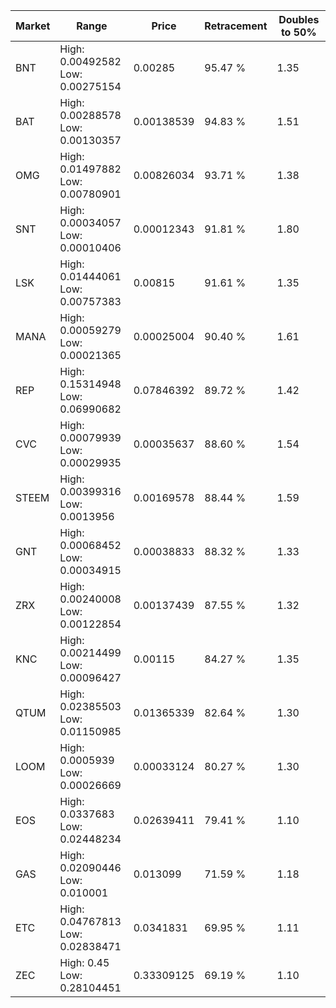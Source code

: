 | Market | Range | Price| Retracement | Doubles to 50% |
| --- | --- | --- | --- | --- |
| BNT | High: 0.00492582<br />Low: 0.00275154 | 0.00285 | 95.47 % | 1.35 |
| BAT | High: 0.00288578<br />Low: 0.00130357 | 0.00138539 | 94.83 % | 1.51 |
| OMG | High: 0.01497882<br />Low: 0.00780901 | 0.00826034 | 93.71 % | 1.38 |
| SNT | High: 0.00034057<br />Low: 0.00010406 | 0.00012343 | 91.81 % | 1.80 |
| LSK | High: 0.01444061<br />Low: 0.00757383 | 0.00815 | 91.61 % | 1.35 |
| MANA | High: 0.00059279<br />Low: 0.00021365 | 0.00025004 | 90.40 % | 1.61 |
| REP | High: 0.15314948<br />Low: 0.06990682 | 0.07846392 | 89.72 % | 1.42 |
| CVC | High: 0.00079939<br />Low: 0.00029935 | 0.00035637 | 88.60 % | 1.54 |
| STEEM | High: 0.00399316<br />Low: 0.0013956 | 0.00169578 | 88.44 % | 1.59 |
| GNT | High: 0.00068452<br />Low: 0.00034915 | 0.00038833 | 88.32 % | 1.33 |
| ZRX | High: 0.00240008<br />Low: 0.00122854 | 0.00137439 | 87.55 % | 1.32 |
| KNC | High: 0.00214499<br />Low: 0.00096427 | 0.00115 | 84.27 % | 1.35 |
| QTUM | High: 0.02385503<br />Low: 0.01150985 | 0.01365339 | 82.64 % | 1.30 |
| LOOM | High: 0.0005939<br />Low: 0.00026669 | 0.00033124 | 80.27 % | 1.30 |
| EOS | High: 0.0337683<br />Low: 0.02448234 | 0.02639411 | 79.41 % | 1.10 |
| GAS | High: 0.02090446<br />Low: 0.010001 | 0.013099 | 71.59 % | 1.18 |
| ETC | High: 0.04767813<br />Low: 0.02838471 | 0.0341831 | 69.95 % | 1.11 |
| ZEC | High: 0.45<br />Low: 0.28104451 | 0.33309125 | 69.19 % | 1.10 |

